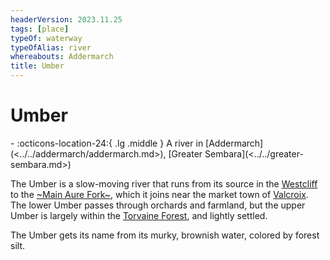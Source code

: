 ```yaml
---
headerVersion: 2023.11.25
tags: [place]
typeOf: waterway
typeOfAlias: river
whereabouts: Addermarch
title: Umber
---
```

# Umber
<div class="grid cards ext-narrow-margin ext-one-column" markdown>
-    :octicons-location-24:{ .lg .middle } A river in [Addermarch](<../../addermarch/addermarch.md>), [Greater Sembara](<../../greater-sembara.md>)  
</div>


The Umber is a slow-moving river that runs from its source in the [Westcliff](<../../addermarch/westcliff.md>) to the [~Main Aure Fork~](<./main-aure-fork.md>), which it joins near the market town of [Valcroix](<../../addermarch/valcroix.md>). The lower Umber passes through orchards and farmland, but the upper Umber is largely within the [Torvaine Forest](<../../addermarch/torvaine-forest.md>), and lightly settled. 

The Umber gets its name from its murky, brownish water, colored by forest silt.